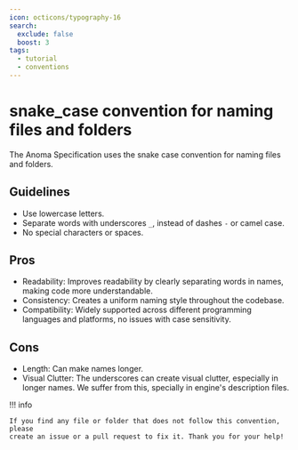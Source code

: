 ```yaml
---
icon: octicons/typography-16
search:
  exclude: false
  boost: 3
tags:
  - tutorial
  - conventions
---
```



# snake_case convention for naming files and folders

The Anoma Specification uses the snake case convention for naming files and
folders.

## Guidelines

- Use lowercase letters.
- Separate words with underscores `_`, instead of dashes `-` or camel case.
- No special characters or spaces.

## Pros

- Readability: Improves readability by clearly separating words in names, making
  code more understandable.
- Consistency: Creates a uniform naming style throughout the codebase.
- Compatibility: Widely supported across different programming languages and
  platforms, no issues with case sensitivity.

## Cons

- Length: Can make names longer.
- Visual Clutter: The underscores can create visual clutter, especially in
  longer names. We suffer from this, specially in engine's description files.


!!! info

    If you find any file or folder that does not follow this convention, please
    create an issue or a pull request to fix it. Thank you for your help!